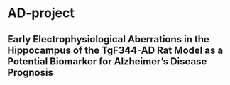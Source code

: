 # AD-project
## Early Electrophysiological Aberrations in the Hippocampus of the TgF344-AD Rat Model as a Potential Biomarker for Alzheimer’s Disease Prognosis
